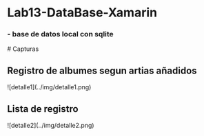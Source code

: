 # Lab13-DataBase-Xamarin
<h3>- base de datos local con sqlite</h3>
# Capturas
<h2>Registro de albumes segun artias añadidos</h2>
![detalle1](../img/detalle1.png)
<br>
<h2>Lista de registro</h2>
![detalle2](../img/detalle2.png)

